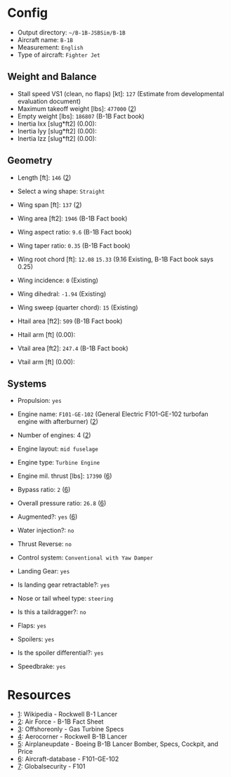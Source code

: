 # Config
- Output directory: `~/B-1B-JSBSim/B-1B`
- Aircraft name: `B-1B`
- Measurement: `English`
- Type of aircraft: `Fighter Jet`

## Weight and Balance

- Stall speed VS1 (clean, no flaps) [kt]: `127` (Estimate from developmental evaluation document)
- Maximum takeoff weight [lbs]: `477000` ([2])
- Empty weight [lbs]: `186807` (B-1B Fact book)
- Inertia Ixx [slug*ft2] (0.00): 
- Inertia Iyy [slug*ft2] (0.00): 
- Inertia Izz [slug*ft2] (0.00): 

## Geometry

- Length [ft]: `146` ([2])
- Select a wing shape: `Straight`

- Wing span [ft]: `137` ([2])
- Wing area [ft2]: `1946` (B-1B Fact book) 
- Wing aspect ratio: `9.6` (B-1B Fact book) 
- Wing taper ratio: `0.35` (B-1B Fact book)
- Wing root chord [ft]: `12.08` `15.33` (9.16 Existing, B-1B Fact book says 0.25)
- Wing incidence: `0` (Existing)
- Wing dihedral: `-1.94` (Existing)
- Wing sweep (quarter chord): `15` (Existing) 
- Htail area [ft2]: `509` (B-1B Fact book) 
- Htail arm [ft] (0.00): 
- Vtail area [ft2]: `247.4` (B-1B Fact book) 
- Vtail arm [ft] (0.00): 

## Systems

- Propulsion: `yes`
- Engine name: `F101-GE-102` (General Electric F101-GE-102 turbofan engine with afterburner) ([2])
- Number of engines: 4 ([2])
- Engine layout: `mid fuselage`
- Engine type: `Turbine Engine`

- Engine mil. thrust [lbs]: `17390` ([6])
- Bypass ratio: `2` ([6])
- Overall pressure ratio: `26.8` ([6])
- Augmented?: `yes` ([6])
- Water injection?: `no`

- Thrust Reverse: `no`

- Control system: `Conventional with Yaw Damper`

- Landing Gear: `yes` 
- Is landing gear retractable?: `yes` 
- Nose or tail wheel type: `steering`
- Is this a taildragger?: `no` 

- Flaps: `yes` 

- Spoilers: `yes`
- Is the spoiler differential?: `yes`

- Speedbrake: `yes` 

# Resources
- [1]: Wikipedia - Rockwell B-1 Lancer
- [2]: Air Force - B-1B Fact Sheet
- [3]: Offshoreonly - Gas Turbine Specs
- [4]: Aerocorner - Rockwell B-1B Lancer
- [5]: Airplaneupdate - Boeing B-1B Lancer Bomber, Specs, Cockpit, and Price
- [6]: Aircraft-database - F101-GE-102
- [7]: Globalsecurity - F101

[1]: https://en.wikipedia.org/wiki/Rockwell_B-1_Lancer
[2]: https://www.af.mil/About-Us/Fact-Sheets/Display/Article/104500/b-1b-lancer/
[3]: https://www.offshoreonly.com/forums/attachments/general-boating-discussion/336974d1208303987-turbine-motors-gas-turbines-specs.pdf
[4]: https://aerocorner.com/aircraft/rockwell-b-1b-lancer/
[5]: https://www.airplaneupdate.com/2019/04/boeing-b-1b.html
[6]: https://aircraft-database.com/database/engine-models/f101-ge-102
[7]: https://www.globalsecurity.org/military/systems/aircraft/systems/f101.htm


